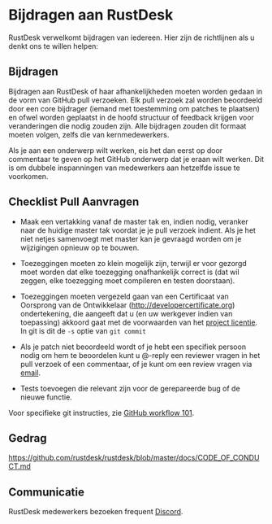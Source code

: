 # Bijdragen aan RustDesk

RustDesk verwelkomt bijdragen van iedereen. Hier zijn de richtlijnen als u denkt 
ons te willen helpen:

## Bijdragen

Bijdragen aan RustDesk of haar afhankelijkheden moeten worden gedaan in de 
vorm van GitHub pull verzoeken. Elk pull verzoek zal worden beoordeeld door 
een core bijdrager (iemand met toestemming om patches te plaatsen) en ofwel 
worden geplaatst in de hoofd structuur of feedback krijgen voor veranderingen 
die nodig zouden zijn. Alle bijdragen zouden dit formaat moeten volgen, 
zelfs die van kernmedewerkers.

Als je aan een onderwerp wilt werken, eis het dan eerst op door commentaar 
te geven op het GitHub onderwerp dat je eraan wilt werken. Dit is om dubbele 
inspanningen van medewerkers aan hetzelfde issue te voorkomen.

## Checklist Pull Aanvragen

- Maak een vertakking vanaf de master tak en, indien nodig, veranker naar de
  huidige master tak voordat je je pull verzoek indient. Als je het niet netjes 
  samenvoegt met master kan je gevraagd worden om je wijzigingen 
  opnieuw op te bouwen.

- Toezeggingen moeten zo klein mogelijk zijn, terwijl er voor gezorgd moet 
  worden dat elke toezegging onafhankelijk correct is (dat wil zeggen, elke 
  toezegging moet compileren en testen doorstaan).

- Toezeggingen moeten vergezeld gaan van een Certificaat van Oorsprong 
  van de Ontwikkelaar (http://developercertificate.org) ondertekening, die aangeeft 
  dat u (en uw werkgever indien van toepassing) akkoord gaat met de 
  voorwaarden van het [project licentie](../LICENCE). 
  In git is dit de `-s` optie van `git commit`

- Als je patch niet beoordeeld wordt of je hebt een specifiek persoon nodig om hem 
  te beoordelen kunt u @-reply een reviewer vragen in het pull verzoek of een
  commentaar, of je kunt om een review vragen via [email](mailto:info@free.rustdesk.v6.pub).

- Tests toevoegen die relevant zijn voor de gerepareerde bug of de nieuwe functie.

Voor specifieke git instructies, zie [GitHub workflow 101](https://github.com/servo/servo/wiki/GitHub-workflow).

## Gedrag

https://github.com/rustdesk/rustdesk/blob/master/docs/CODE_OF_CONDUCT.md

## Communicatie

RustDesk medewerkers bezoeken frequent [Discord](https://discord.gg/nDceKgxnkV).
